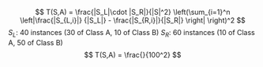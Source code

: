 $$
T(S,A) = \frac{|S_L|\cdot |S_R|}{|S|^2} \left(\sum_{i=1}^n \left|\frac{|S_{L,i}|} {|S_L|} - \frac{|S_{R,i}|}{|S_R|} \right| \right)^2
$$
$S_L:$ 40 instances (30 of Class A, 10 of Class B)
$S_R:$ 60 instances (10 of Class A, 50 of Class B)
$$
T(S,A) = \frac{}{100^2}
$$